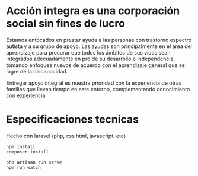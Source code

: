  <h1>Acción integra es una corporación social sin fines de lucro</h1>
<p>
    Estamos enfocados en prestar ayuda a las personas con trastorno espectro autista y a su grupo de apoyo. Las ayudas son
    principalmente en el área del aprendizaje para procurar que todos los ámbitos de sus vidas sean integrados adecuadamente en pro de su
    desarrollo e independencia, tomando enfoques nuevos de acuerdo con el aprendizaje general que se logre de la discapacidad.
</p>
<p>
    Entregar apoyo integral es nuestra prioridad con la experiencia de otras familias que llevan tiempo en este entorno, complementando
    conocimiento con experiencia.
</p>

<h1>Especificaciones tecnicas</h1>
<p>Hecho con laravel (php, css html, javascript. etc)</p>

```
npm install
composer install

php artisan run serve
npm run watch
```
